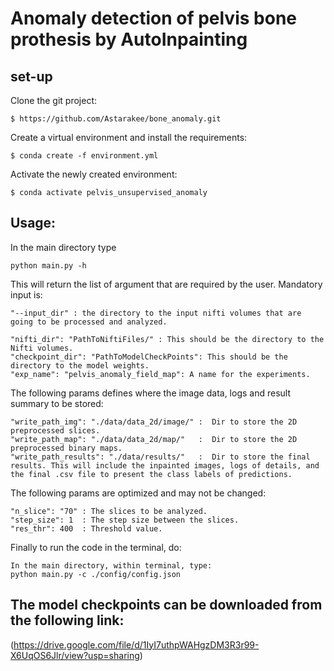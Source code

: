 # Anomaly detection of pelvis bone prothesis by AutoInpainting 

## set-up

Clone the git project:

```
$ https://github.com/Astarakee/bone_anomaly.git
```

Create a virtual environment and install the requirements:

```
$ conda create -f environment.yml
```

Activate the newly created environment:

```
$ conda activate pelvis_unsupervised_anomaly
```

## Usage:

In the main directory type

```
python main.py -h
```
This will return the list of argument that are required by the user.
Mandatory input is:

```
"--input_dir" : the directory to the input nifti volumes that are going to be processed and analyzed.

```


```
"nifti_dir": "PathToNiftiFiles/" : This should be the directory to the Nifti volumes.
"checkpoint_dir": "PathToModelCheckPoints": This should be the directory to the model weights.
"exp_name": "pelvis_anomaly_field_map": A name for the experiments.
```

The following params defines where the image data, logs and result summary to be stored:

```
"write_path_img": "./data/data_2d/image/" :  Dir to store the 2D preprocessed slices.
"write_path_map": "./data/data_2d/map/"   :  Dir to store the 2D preprocessed binary maps.
"write_path_results": "./data/results/"   :  Dir to store the final results. This will include the inpainted images, logs of details, and the final .csv file to present the class labels of predictions.
```

The following params are optimized and may not be changed:

```
"n_slice": "70" : The slices to be analyzed.
"step_size": 1  : The step size between the slices.
"res_thr": 400  : Threshold value.
```

Finally to run the code in the terminal, do:

```
In the main directory, within terminal, type:
python main.py -c ./config/config.json

```

## The model checkpoints can be downloaded from the following link:
(https://drive.google.com/file/d/1IyI7uthpWAHgzDM3R3r99-X6UqOS6Jlr/view?usp=sharing)
